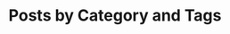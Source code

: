 ---
title: "Posts by Category and Tags"
layout: categories_tags
permalink: /categories_tags/
author_profile: true
---